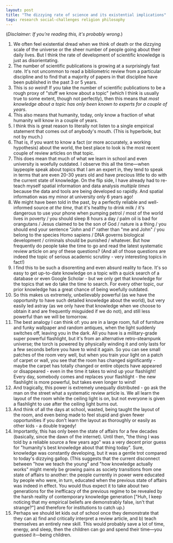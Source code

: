 ```yaml
---
layout: post
title: "The dizzying rate of science and its existential implications"
tags: research social-challenges religion philosophy
---
```

(*Disclaimer: If you're reading this, it's probably wrong.*)  

1. We often feel existential dread when we think of death or the dizzying scale of the universe or the sheer number of people going about their daily lives. But I think the rate of development of scientific knowledge is just  as disorientating.  
2. The number of scientific publications is growing at a surprisingly fast rate. It's not uncommon to read a bibliometric review from a particular discipline and to find that a majority of papers in that discipline have been published in the past 3 or 5 years.  
3. This is *so weird*! If you take the number of scientific publications to be a rough proxy of "stuff we know about a topic" (which I think is usually true to some extent, though not perfectly), then this means that *most knowledge about a topic has only been known to experts for a couple of years*.  
4. This also means that humanity, today, only know a fraction of what humanity will know in a couple of years.  
5. I think this is great reason to literally not listen to a single empirical statement that comes out of anybody's mouth. (This is hyperbole, but not by much.)  
6. That is, if you want to know a fact (or more accurately, a working hypothesis) about the world, the best place to look is the most recent couple of review articles on that topic.  
7. This does mean that much of what we learn in school and even university is woefully outdated. I observe this all the time—when laypeople speak about topics that I am an expert in, they tend to speak in terms that are even 20-30 years old and have precious little to do with the current state of knowledge. On the flip side, I have already had to re-teach myself spatial information and data analysis *multiple times* because the data and tools are being developed so rapidly. And spatial information was my minor at university only 6 years ago!  
8. We might have been told in the past, by a perfectly reliable and well-informed source *at the time*, that it's healthy to drink milk / it's dangerous to use your phone when pumping petrol / most of the world lives in poverty / you should sleep 8 hours a day / palm oil is bad for orangutans / Jesus claimed to be the son of God / nature is a thing / you should end your sentence "John and I" rather than "me and John" / you belong to the species Homo sapiens / DNA governs biological development / criminals should be punished / whatever. But how frequently do people take the time to go and read the latest systematic review article on any of these questions? (And all of those questions are indeed the topic of serious academic scrutiny - very interesting topics in fact!)  
9. I find this to be such a disorenting and even absurd reality to face. It's so easy to get up-to-date knowledge on a topic with a quick search of a database or even Google Scholar - but we only get that knowledge for the topics that we do take the time to search. For every other topic, our prior knowledge has a great chance of being woefully outdated.  
10. So this makes us extremely, unbelievably powerful (as we have the opportunity to have such detailed knowledge about the world), but very easily led astray (as we only have that knowledge when we choose to obtain it and are frequently misguided if we do not), and still less powerful than we will be tomorrow.  
11. The best analogy I can think of: you are in a large room, full of furniture and funky wallpaper and random antiques, when the light suddenly switches off, leaving you in the dark. All you have is a military-grade super powerful flashlight, but it's from an alternative retro-steampunk universe; the torch is powered by physically winding it and only lasts for a few seconds before you have to wind it again. So you can see small patches of the room very well, but when you train your light on a patch of carpet or wall, you see that the room has changed significantly - maybe the carpet has totally changed or entire objects have appeared or disappeared - even in the time it takes to wind up your flashlight! Every day, somebody comes and replaces your flashlight - the new flashlight is more powerful, but takes even longer to wind!  
12. And tragically, this power is extremely unequally distributed - go ask the man on the street what a systematic review article is. We all learn the layout of the room while the ceiling light is on, but not everyone is given a flashlight to use after the ceiling light burns out.  
13. And think of all the days at school, wasted, being taught the layout of the room, and even being made to feel stupid and given fewer opportunities if you don't learn the layout as thoroughly or easily as other kids - a double tragedy!  
14. Importantly, this has only been the state of affairs for a few decades (basically, since the dawn of the internet). Until then, "the thing I was told by a reliable source a few years ago" was a very decent prior guess for "humanity's best knowledge about that thing today". Sure, knowledge was constantly developing, but it was a gentle trot compared to today's dizzying gallop. (This suggests that the current disconnect between "how we teach the young" and "how knowledge actually works" might merely be growing pains as society transitions from one state of affairs to another: the people currently in power were educated by people who were, in turn, educated when the previous state of affairs was indeed in effect. You would thus expect it to take about two generations for the inefficacy of the previous regime to be revealed by the harsh reality of contemporary knowledge generation ["Huh, I keep noticing that my empirical beliefs are demonstrably false, isn't that strange?"] and therefore for institutions to catch up.)  
15. Perhaps we should let kids out of school once they demonstrate that they can a) find and critically interpret a review article, and b) teach themselves an entirely new skill. This would probably save a lot of time, energy, and sleep, then the children can go and spend their time—you guessed it—being children.  
